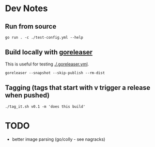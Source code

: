 # Dev Notes

## Run from source

```
go run . -c ./test-config.yml --help
```

## Build locally with [goreleaser](https://goreleaser.com/)

This is useful for testing [./.goreleaser.yml](./.goreleaser.yml).

```
goreleaser --snapshot --skip-publish --rm-dist
```

## Tagging (tags that start with v trigger a release when pushed)

```
./tag_it.sh v0.1 -m 'does this build'
```

# TODO

- better image parsing (go/colly - see nagracks)

